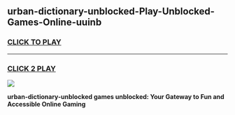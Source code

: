 
## urban-dictionary-unblocked-Play-Unblocked-Games-Online-uuinb
<h3>
<a href="https://premium76.site?title=urban-dictionary-unblocked&ref=25A">CLICK TO PLAY</a></h3>
<hr>

<h3>
<a href="https://premium76.site?title=urban-dictionary-unblocked&ref=25A">CLICK 2 PLAY</a>
  
</h3>

<a href="https://premium76.site?title=urban-dictionary-unblocked&ref=25A"><img src="https://clearcache.store/games.png"></a>


**urban-dictionary-unblocked games unblocked: Your Gateway to Fun and Accessible Online Gaming**
